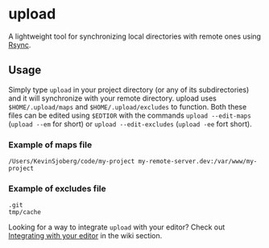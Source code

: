 # upload

A lightweight tool for synchronizing local directories with remote ones using
[Rsync](http://rsync.samba.org/).

## Usage

Simply type `upload` in your project directory (or any of its subdirectories)
and it will synchronize with your remote directory. upload uses
`$HOME/.upload/maps` and `$HOME/.upload/excludes` to function. Both these files
can be edited using `$EDTIOR` with the commands `upload --edit-maps` (`upload
--em` for short) or `upload --edit-excludes` (`upload -ee` fort short).

### Example of maps file

    /Users/KevinSjoberg/code/my-project my-remote-server.dev:/var/www/my-project

### Example of excludes file

    .git
    tmp/cache

Looking for a way to integrate `upload` with your editor? Check out
[Integrating with your
editor](https://github.com/KevinSjoberg/upload/wiki/Integrating-with-your-editor)
in the wiki section.
